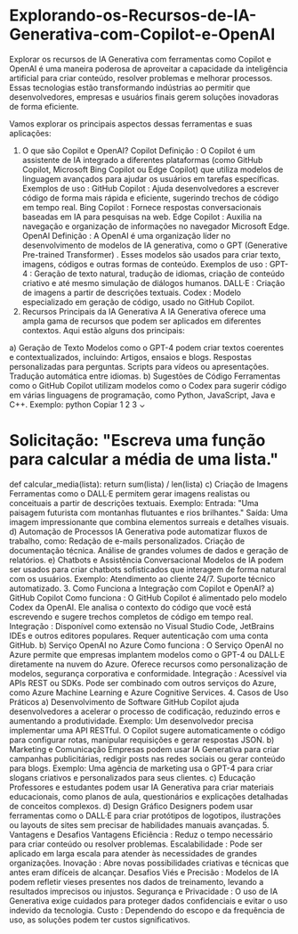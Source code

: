 # Explorando-os-Recursos-de-IA-Generativa-com-Copilot-e-OpenAI

Explorar os recursos de IA Generativa com ferramentas como Copilot e OpenAI é uma maneira poderosa de aproveitar a capacidade da inteligência artificial para criar conteúdo, resolver problemas e melhorar processos. Essas tecnologias estão transformando indústrias ao permitir que desenvolvedores, empresas e usuários finais gerem soluções inovadoras de forma eficiente.

Vamos explorar os principais aspectos dessas ferramentas e suas aplicações:

1. O que são Copilot e OpenAI?
Copilot
Definição :
O Copilot é um assistente de IA integrado a diferentes plataformas (como GitHub Copilot, Microsoft Bing Copilot ou Edge Copilot) que utiliza modelos de linguagem avançados para ajudar os usuários em tarefas específicas.
Exemplos de uso :
GitHub Copilot : Ajuda desenvolvedores a escrever código de forma mais rápida e eficiente, sugerindo trechos de código em tempo real.
Bing Copilot : Fornece respostas conversacionais baseadas em IA para pesquisas na web.
Edge Copilot : Auxilia na navegação e organização de informações no navegador Microsoft Edge.
OpenAI
Definição :
A OpenAI é uma organização líder no desenvolvimento de modelos de IA generativa, como o GPT (Generative Pre-trained Transformer) . Esses modelos são usados para criar texto, imagens, códigos e outras formas de conteúdo.
Exemplos de uso :
GPT-4 : Geração de texto natural, tradução de idiomas, criação de conteúdo criativo e até mesmo simulação de diálogos humanos.
DALL·E : Criação de imagens a partir de descrições textuais.
Codex : Modelo especializado em geração de código, usado no GitHub Copilot.
2. Recursos Principais da IA Generativa
A IA Generativa oferece uma ampla gama de recursos que podem ser aplicados em diferentes contextos. Aqui estão alguns dos principais:

a) Geração de Texto
Modelos como o GPT-4 podem criar textos coerentes e contextualizados, incluindo:
Artigos, ensaios e blogs.
Respostas personalizadas para perguntas.
Scripts para vídeos ou apresentações.
Tradução automática entre idiomas.
b) Sugestões de Código
Ferramentas como o GitHub Copilot utilizam modelos como o Codex para sugerir código em várias linguagens de programação, como Python, JavaScript, Java e C++.
Exemplo:
python
Copiar
1
2
3
⌄
# Solicitação: "Escreva uma função para calcular a média de uma lista."
def calcular_media(lista):
    return sum(lista) / len(lista)
c) Criação de Imagens
Ferramentas como o DALL·E permitem gerar imagens realistas ou conceituais a partir de descrições textuais.
Exemplo:
Entrada: "Uma paisagem futurista com montanhas flutuantes e rios brilhantes."
Saída: Uma imagem impressionante que combina elementos surreais e detalhes visuais.
d) Automação de Processos
IA Generativa pode automatizar fluxos de trabalho, como:
Redação de e-mails personalizados.
Criação de documentação técnica.
Análise de grandes volumes de dados e geração de relatórios.
e) Chatbots e Assistência Conversacional
Modelos de IA podem ser usados para criar chatbots sofisticados que interagem de forma natural com os usuários.
Exemplo:
Atendimento ao cliente 24/7.
Suporte técnico automatizado.
3. Como Funciona a Integração com Copilot e OpenAI?
a) GitHub Copilot
Como funciona :
O GitHub Copilot é alimentado pelo modelo Codex da OpenAI.
Ele analisa o contexto do código que você está escrevendo e sugere trechos completos de código em tempo real.
Integração :
Disponível como extensão no Visual Studio Code, JetBrains IDEs e outros editores populares.
Requer autenticação com uma conta GitHub.
b) Serviço OpenAI no Azure
Como funciona :
O Serviço OpenAI no Azure permite que empresas implantem modelos como o GPT-4 ou DALL·E diretamente na nuvem do Azure.
Oferece recursos como personalização de modelos, segurança corporativa e conformidade.
Integração :
Acessível via APIs REST ou SDKs.
Pode ser combinado com outros serviços do Azure, como Azure Machine Learning e Azure Cognitive Services.
4. Casos de Uso Práticos
a) Desenvolvimento de Software
GitHub Copilot ajuda desenvolvedores a acelerar o processo de codificação, reduzindo erros e aumentando a produtividade.
Exemplo:
Um desenvolvedor precisa implementar uma API RESTful. O Copilot sugere automaticamente o código para configurar rotas, manipular requisições e gerar respostas JSON.
b) Marketing e Comunicação
Empresas podem usar IA Generativa para criar campanhas publicitárias, redigir posts nas redes sociais ou gerar conteúdo para blogs.
Exemplo:
Uma agência de marketing usa o GPT-4 para criar slogans criativos e personalizados para seus clientes.
c) Educação
Professores e estudantes podem usar IA Generativa para criar materiais educacionais, como planos de aula, questionários e explicações detalhadas de conceitos complexos.
d) Design Gráfico
Designers podem usar ferramentas como o DALL·E para criar protótipos de logotipos, ilustrações ou layouts de sites sem precisar de habilidades manuais avançadas.
5. Vantagens e Desafios
Vantagens
Eficiência : Reduz o tempo necessário para criar conteúdo ou resolver problemas.
Escalabilidade : Pode ser aplicado em larga escala para atender às necessidades de grandes organizações.
Inovação : Abre novas possibilidades criativas e técnicas que antes eram difíceis de alcançar.
Desafios
Viés e Precisão : Modelos de IA podem refletir vieses presentes nos dados de treinamento, levando a resultados imprecisos ou injustos.
Segurança e Privacidade : O uso de IA Generativa exige cuidados para proteger dados confidenciais e evitar o uso indevido da tecnologia.
Custo : Dependendo do escopo e da frequência de uso, as soluções podem ter custos significativos.
